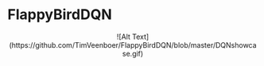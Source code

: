 # FlappyBirdDQN
<p align="center">
![Alt Text](https://github.com/TimVeenboer/FlappyBirdDQN/blob/master/DQNshowcase.gif)
</p>
